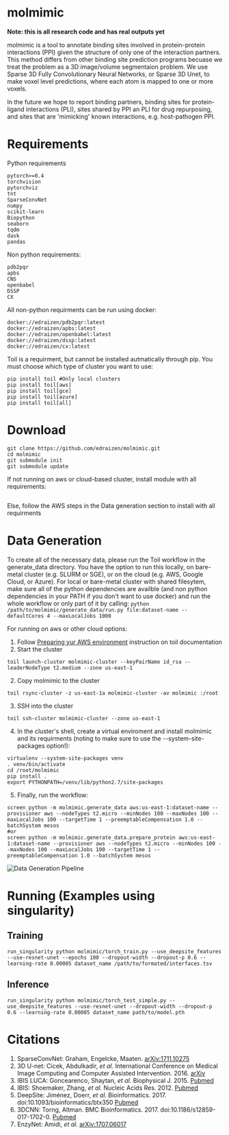# molmimic

**Note: this is all research code and has real outputs yet**

molmimic is a tool to annotate binding sites involved in protein-protein interactions (PPI) given the structure of only one of the interaction partners. This method differs from other binding site prediction programs becuase we treat the problem as a 3D image/volume segmentaion problem. We use Sparse 3D Fully Convolutionary Neural Networks, or Sparse 3D Unet, to make voxel level predictions, where each atom is mapped to one or more voxels.

In the future we hope to report binding partners, binding sites for protein-ligand interactions (PLI), sites shared by PPI an PLI for drug repurposing, and sites that are 'mimicking' known interactions, e.g. host-pathogen PPI.

# Requirements
Python requirements
```
pytorch>=0.4
torchvision
pytorchviz
tnt
SparseConvNet
numpy
scikit-learn
Biopython
seaborn
tqdm
dask
pandas
```
Non python requirements:
```
pdb2pqr
apbs
CNS
openbabel
DSSP
CX
```
All non-python requirments can be run using docker:
```
docker://edraizen/pdb2pqr:latest
docker://edraizen/apbs:latest
docker://edraizen/openbabel:latest
docker://edraizen/dssp:latest
docker://edraizen/cx:latest
```

Toil is a requirment, but cannot be installed autmatically through pip. You must choose which type of cluster you want to use:
```
pip install toil #Only local clusters
pip install toil[aws]
pip install toil[gce]
pip install toil[azure]
pip install toil[all]
```
# Download
```
git clone https://github.com/edraizen/molmimic.git
cd molmimic
git submodule init
git submodule update
```
If not running on aws or cloud-based cluster, install module with all requirements:
```python setup.py install
```
Else, follow the AWS steps in the Data generation section to install with all requirments

# Data Generation
To create all of the necessary data, please run the Toil workflow in the generate_data directory. You have the option to run this locally, on bare-metal cluster (e.g. SLURM or SGE), or on the cloud (e.g. AWS, Google Cloud, or Azure). For local or bare-metal cluster with shared filesytem, make sure all of the python dependencies are availble (and non python dependencies in your PATH if you don't want to use docker) and run the whole workflow or only part of it by calling:
```python /path/to/molmimic/generate_data/run.py file:dataset-name --defaultCores 4 --maxLocalJobs 1000```

For running on aws or other cloud options:
1) Follow [Preparing yur AWS environment](https://toil.readthedocs.io/en/3.15.0/running/cloud/amazon.html#preparing-your-aws-environment) instruction on toil documentation
1) Start the cluster
```
toil launch-cluster molmimic-cluster --keyPairName id_rsa --leaderNodeType t2.medium --zone us-east-1
```
2) Copy molmimic to the cluster
```
toil rsync-cluster -z us-east-1a molmimic-cluster -av molmimic :/root
```
3) SSH into the cluster
```
toil ssh-cluster molmimic-cluster --zone us-east-1
```
4) In the cluster's shell, create a virtual enviroment and install molmimic and its requirments (noting to make sure to use the --system-site-packages option!):
```
virtualenv --system-site-packages venv
. venv/bin/activate
cd /root/molmimic
pip install .
export PYTHONPATH=/venv/lib/python2.7/site-packages
```
5) Finally, run the workflow:
```
screen python -m molmimic.generate_data aws:us-east-1:dataset-name --provisioner aws --nodeTypes t2.micro --minNodes 100 --maxNodes 100 --maxLocalJobs 100 --targetTime 1 --preemptableCompensation 1.0 --batchSystem mesos
#or
screen python -m molmimic.generate_data.prepare_protein aws:us-east-1:dataset-name --provisioner aws --nodeTypes t2.micro --minNodes 100 --maxNodes 100 --maxLocalJobs 100 --targetTime 1 --preemptableCompensation 1.0 --batchSystem mesos

```

![Data Generation Pipeline](figures/data_generation_pipeline.png)

# Running (Examples using singularity)
## Training 
```shell
run_singularity python molmimic/torch_train.py --use_deepsite_features --use-resnet-unet --epochs 100 --dropout-width --dropout-p 0.6 --learning-rate 0.00005 dataset_name /path/to/formated/interfaces.tsv
```

## Inference
```shell
run_singularity python molmimic/torch_test_simple.py --use_deepsite_features --use-resnet-unet --dropout-width --dropout-p 0.6 --learning-rate 0.00005 dataset_name path/to/model.pth
```

# Citations
1. SparseConvNet: Graham, Engelcke, Maaten. [arXiv:1711.10275](https://arxiv.org/abs/1711.10275)
2. 3D U-net: Cicek, Abdulkadir, *et al.* International Conference on Medical Image Computing and Computer Assisted Intervention. 2016. [arXiv](https://arxiv.org/abs/1606.06650)
3. IBIS LUCA: Goncearenco, Shaytan, *et al.* Biophysical J. 2015. [Pubmed](https://www.ncbi.nlm.nih.gov/pubmed/26213149)
4. IBIS: Shoemaker, Zhang, *et al.* Nucleic Acids Res. 2012. [Pubmed](https://www.ncbi.nlm.nih.gov/pubmed/22102591)
5. DeepSite: Jiménez, Doerr, *et al.* Bioinformatics. 2017. doi:10.1093/bioinformatics/btx350 [Pubmed](https://www.ncbi.nlm.nih.gov/pubmed/28575181)
6. 3DCNN: Torng, Altman. BMC Bioinformatics. 2017. doi:10.1186/s12859-017-1702-0. [Pubmed](https://www.ncbi.nlm.nih.gov/pubmed/28615003)
7. EnzyNet: Amidi, *et al.* [arXiv:1707.06017](https://arxiv.org/abs/1707.06017)

